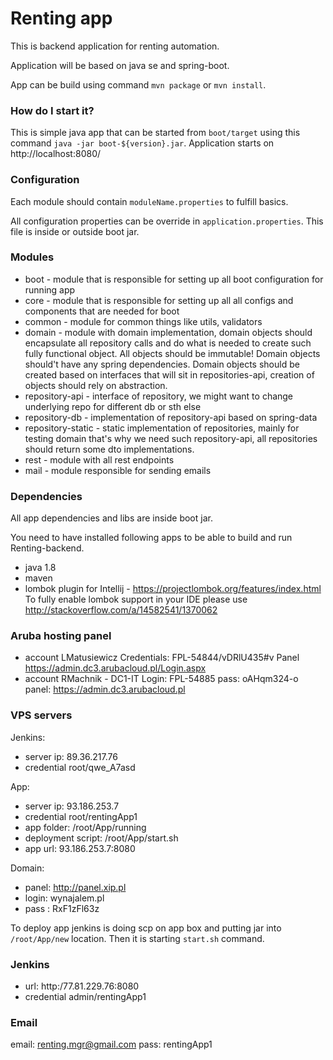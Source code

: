 # Renting app #
This is backend application for renting automation.

Application will be based on java se and spring-boot.

App can be build using command `mvn package` or `mvn install`.

### How do I start it? ###
This is simple java app that can be started from `boot/target` using this command `java -jar boot-${version}.jar`.
Application starts on http://localhost:8080/

### Configuration ###

Each module should contain `moduleName.properties` to fulfill basics.

All configuration properties can be override in `application.properties`. This file is inside or outside boot jar.

### Modules ###

* boot - module that is responsible for setting up all boot configuration for running app
* core - module that is responsible for setting up all all configs and components that are needed for boot
* common - module for common things like utils, validators
* domain - module with domain implementation, domain objects should encapsulate all repository calls and do what 
is needed to create such fully functional object. All objects should be immutable! 
Domain objects should't have any spring dependencies. 
Domain objects should be created based on interfaces that will sit in repositories-api, creation of objects should rely on abstraction.
* repository-api - interface of repository, we might want to change underlying repo for different db or sth else 
* repository-db - implementation of repository-api based on spring-data
* repository-static - static implementation of repositories, mainly for testing domain
that's why we need such repository-api, all repositories should return some dto implementations.
* rest - module with all rest endpoints
* mail - module responsible for sending emails

### Dependencies ###
All app dependencies and libs are inside boot jar.

You need to have installed following apps to be able to build and run Renting-backend.

* java 1.8
* maven
* lombok plugin for Intellij - https://projectlombok.org/features/index.html
To fully enable lombok support in your IDE please use http://stackoverflow.com/a/14582541/1370062

### Aruba hosting panel ###

* account LMatusiewicz 
    Credentials: FPL-54844/vDRlU435#v
    Panel  https://admin.dc3.arubacloud.pl/Login.aspx
* account RMachnik - DC1-IT
    Login: FPL-54885
    pass: oAHqm324-o
    panel: https://admin.dc3.arubacloud.pl


### VPS servers ###

Jenkins:

* server ip: 89.36.217.76
* credential root/qwe_A7asd

App:

* server ip: 93.186.253.7
* credential root/rentingApp1
* app folder: /root/App/running
* deployment script: /root/App/start.sh
* app url: 93.186.253.7:8080

Domain:
* panel: http://panel.xip.pl
* login: wynajalem.pl
* pass : RxF1zFl63z

To deploy app jenkins is doing scp on app box and putting jar into `/root/App/new` location. Then it is starting `start.sh` command.

### Jenkins ###
* url: http:/77.81.229.76:8080
* credential admin/rentingApp1

### Email ### 
email: renting.mgr@gmail.com
pass: rentingApp1 